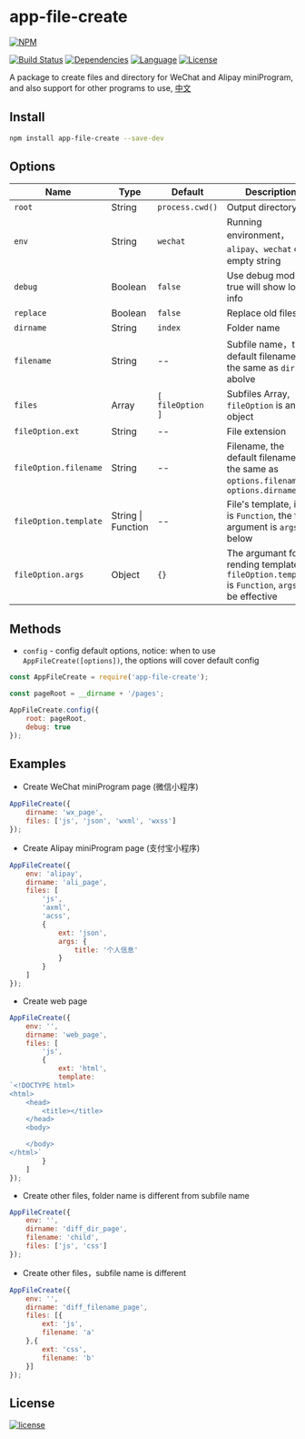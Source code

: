# app-file-create
[![NPM][img-npm]][url-npm]

[![Build Status][img-travis]][url-travis]
[![Dependencies][img-david]][url-david]
[![Language][img-javascript]][url-github]
[![License][img-mit]][url-mit]

A package to create files and directory for WeChat and Alipay miniProgram, and also support for other programs to use, [中文](./README.md)


## Install

```bash
npm install app-file-create --save-dev
```


## Options

Name | Type | Default | Description
--- | --- | --- | ---
`root`                 | String | `process.cwd()` | Output directory
`env`                  | String | `wechat` | Running environment，`alipay`、`wechat` or empty string
`debug`                | Boolean | `false` | Use debug mode, if true will show log info
`replace`              | Boolean | `false` | Replace old files
`dirname`              | String | `index` | Folder name
`filename`             | String | -- | Subfile name，the default filename is the same as `dirname` abolve
`files`                | Array | `[` <br>`fileOption`<br>`]` | Subfiles Array, `fileOption` is an object
`fileOption.ext`      | String | -- | File extension
`fileOption.filename` | String | -- | Filename, the default filename is the same as `options.filename`, or `options.dirname`
`fileOption.template` | String \| Function | -- | File's template, if it is `Function`, the first argument is `args` below
`fileOption.args`     | Object | `{}` | The argumant for rending template, if `fileOption.template` is `Function`, `args` will be effective


## Methods

- `config` - config default options, notice: when to use `AppFileCreate([options])`, the options will cover default config

```javascript
const AppFileCreate = require('app-file-create');

const pageRoot = __dirname + '/pages';

AppFileCreate.config({
    root: pageRoot,
    debug: true
});
```


## Examples

- Create WeChat miniProgram page (微信小程序)
```javascript
AppFileCreate({
    dirname: 'wx_page',
    files: ['js', 'json', 'wxml', 'wxss']
});
```

- Create Alipay miniProgram page (支付宝小程序)
```javascript
AppFileCreate({
    env: 'alipay',
    dirname: 'ali_page',
    files: [
        'js',
        'axml',
        'acss',
        {
            ext: 'json',
            args: {
                title: '个人信息'
            }
        }
    ]
});
```

- Create web page
```javascript
AppFileCreate({
    env: '',
    dirname: 'web_page',
    files: [
        'js',
        {
            ext: 'html',
            template: 
`<!DOCTYPE html>
<html>
    <head>
        <title></title>
    </head>
    <body>

    </body>
</html>`
        }
    ]
});
```

- Create other files, folder name is different from subfile name
```javascript
AppFileCreate({
    env: '',
    dirname: 'diff_dir_page',
    filename: 'child',
    files: ['js', 'css']
});
```

- Create other files，subfile name is different
```javascript
AppFileCreate({
    env: '',
    dirname: 'diff_filename_page',
    files: [{
        ext: 'js',
        filename: 'a'
    },{
        ext: 'css',
        filename: 'b'
    }]
});
```


## License

[![license][img-mit]][url-mit]


[url-github]: https://github.com/ChanceYu/app-file-create
[url-npm]: https://www.npmjs.com/package/app-file-create
[url-travis]: https://travis-ci.org/ChanceYu/app-file-create
[url-david]: https://david-dm.org/ChanceYu/app-file-create
[url-mit]: https://opensource.org/licenses/mit-license.php

[img-npm]: https://nodei.co/npm/app-file-create.png?compact=true
[img-travis]: https://travis-ci.org/ChanceYu/app-file-create.svg?branch=master
[img-david]: https://david-dm.org/ChanceYu/app-file-create/status.svg
[img-javascript]: https://img.shields.io/badge/language-JavaScript-brightgreen.svg
[img-mit]: https://img.shields.io/badge/license-MIT-blue.svg